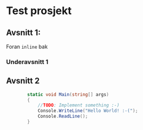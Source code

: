 # Test prosjekt
## Avsnitt 1:
Foran `inline` bak

### Underavsnitt 1

## Avsnitt 2
``` csharp
        static void Main(string[] args)
        {
            //TODO: Implement something :-)
            Console.WriteLine("Hello World! :-(");
            Console.ReadLine();
        }
```
